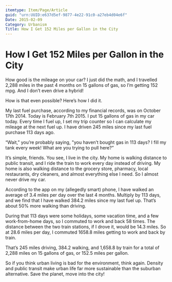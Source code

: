 ```yaml
---
itemtype: Item/Page/Article
guid: "urn:UUID:e637d5ef-9877-4e22-91c0-a27eb4d04e6f"
Date: 2015-02-09
Category: Urbanism
Title: How I Get 152 Miles per Gallon in the City
---
```


# How I Get 152 Miles per Gallon in the City

How good is the mileage on your car? I just did the math, and I
travelled 2,288 miles in the past 4 months on 15 gallons of gas, so I’m
getting 152 mpg. And I don’t even drive a hybrid!

How is that even possible? Here’s how I did it.

My last fuel purchase, according to my financial records, was on October
17th 2014. Today is February 7th 2015. I put 15 gallons of gas in my car
today. Every time I fuel up, I set my trip counter so I can calculate my
mileage at the next fuel up. I have driven 245 miles since my last fuel
purchase 113 days ago.

“Wait,” you’re probably saying, "you haven’t bought gas in 113 days? I
fill my tank every week! What are you trying to pull here?”

It’s simple, friends. You see, I live in the city. My home is walking
distance to public transit, and I ride the train to work every day
instead of driving. My home is also walking distance to the grocery
store, pharmacy, local restaurants, dry cleaners, and almost everything
else I need. So I almost never drive my car.

According to the app on my (allegedly smart) phone, I have walked an
average of 3.4 miles per day over the last 4 months. Multiply by 113
days, and we find that I have walked 384.2 miles since my last fuel up.
That’s about 50% more walking than driving.

During that 113 days were some holidays, some vacation time, and a few
work-from-home days, so I commuted to work and back 58 times. The
distance between the two train stations, if I drove it, would be 14.3
miles. So at 28.6 miles per day, I commuted 1658.8 miles getting to work
and back by train.

That’s 245 miles driving, 384.2 walking, and 1,658.8 by train for a
total of 2,288 miles on 15 gallons of gas, or 152.5 miles per gallon.

So if you think urban living is bad for the environment, think again.
Density and public transit make urban life far more sustainable than the
suburban alternative. Save the planet, move into the city!
